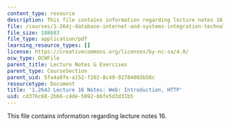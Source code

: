 ```yaml
---
content_type: resource
description: This file contains information regarding lecture notes 16.
file: /courses/1-264j-database-internet-and-systems-integration-technologies-fall-2013/cd376c682b66c4de5092b6fe5d3d31b5_MIT1_264JF13_lect_16.pdf
file_size: 188683
file_type: application/pdf
learning_resource_types: []
license: https://creativecommons.org/licenses/by-nc-sa/4.0/
ocw_type: OCWFile
parent_title: Lecture Notes & Exercises
parent_type: CourseSection
parent_uid: 5fa4a8fe-a152-f202-8c49-92784003b58c
resourcetype: Document
title: '1.264J Lecture 16 Notes: Web: Introduction, HTTP'
uid: cd376c68-2b66-c4de-5092-b6fe5d3d31b5
---
```

This file contains information regarding lecture notes 16.